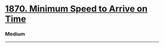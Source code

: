 # [1870. Minimum Speed to Arrive on Time](https://leetcode.com/problems/minimum-speed-to-arrive-on-time/)
### Medium
---
